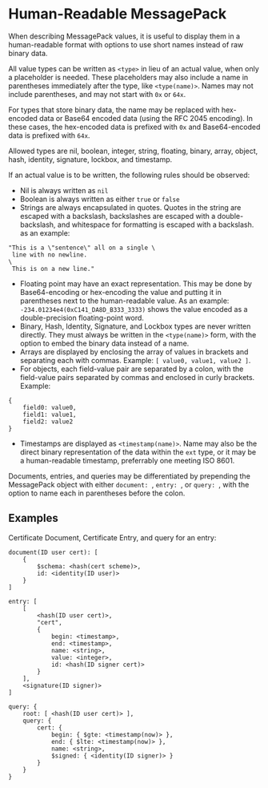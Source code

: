 # Human-Readable MessagePack #

When describing MessagePack values, it is useful to display them in a 
human-readable format with options to use short names instead of raw binary 
data.

All value types can be written as `<type>` in lieu of an actual value, when only 
a placeholder is needed. These placeholders may also include a name in 
parentheses immediately after the type, like `<type(name)>`. Names may not 
include parentheses, and may not start with `0x` or `64x`.

For types that store binary data, the name may be replaced with hex-encoded data 
or Base64 encoded data (using the RFC 2045 encoding). In these cases, the 
hex-encoded data is prefixed with `0x` and Base64-encoded data is prefixed with 
`64x`.

Allowed types are nil, boolean, integer, string, floating, binary, array, 
object, hash, identity, signature, lockbox, and timestamp.

If an actual value is to be written, the following rules should be observed:

- Nil is always written as `nil`
- Boolean is always written as either `true` or `false`
- Strings are always encapsulated in quotes. Quotes in the string are escaped 
	with a backslash, backslashes are escaped with a double-backslash, and 
	whitespace for formatting is escaped with a backslash. as an example:
```
"This is a \"sentence\" all on a single \
 line with no newline.
\
 This is on a new line."
```
- Floating point may have an exact representation. This may be done by 
  Base64-encoding or hex-encoding the value and putting it in parentheses next 
	to the human-readable value. As an example: 
	`-234.01234e4(0xC141_DA8D_B333_3333)` shows the value encoded as a 
	double-precision floating-point word.
- Binary, Hash, Identity, Signature, and Lockbox types are never written 
  directly. They must always be written in the `<type(name)>` form, with the 
	option to embed the binary data instead of a name.
- Arrays are displayed by enclosing the array of values in brackets and 
  separating each with commas. Example: `[ value0, value1, value2 ]`.
- For objects, each field-value pair are separated by a colon, with the 
  field-value pairs separated by commas and enclosed in curly brackets. Example:
```
{
	field0: value0,
	field1: value1,
	field2: value2
}
```
- Timestamps are displayed as `<timestamp(name)>`. Name may also be the direct 
  binary representation of the data within the `ext` type, or it may be a 
	human-readable timestamp, preferrably one meeting ISO 8601.

Documents, entries, and queries may be differentiated by prepending the 
MessagePack object with either `document: `, `entry: `, or `query: `, with the 
option to name each in parentheses before the colon.

## Examples ##

Certificate Document, Certificate Entry, and query for an entry:

```
document(ID user cert): [
	{
		$schema: <hash(cert scheme)>,
		id: <identity(ID user)>
	}
]

entry: [
	[
		<hash(ID user cert)>,
		"cert",
		{
			begin: <timestamp>,
			end: <timestamp>,
			name: <string>,
			value: <integer>,
			id: <hash(ID signer cert)>
		}
	],
	<signature(ID signer)>
]

query: {
	root: [ <hash(ID user cert)> ],
	query: {
		cert: {
			begin: { $gte: <timestamp(now)> },
			end: { $lte: <timestamp(now)> },
			name: <string>,
			$signed: { <identity(ID signer)> }
		}
	}
}

```



